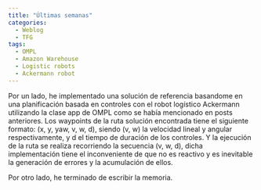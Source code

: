 ```yaml
---
title: "Últimas semanas"
categories:
  - Weblog
  - TFG
tags:
  - OMPL
  - Amazon Warehouse
  - Logistic robots
  - Ackermann robot
---
```


Por un lado, he implementado una solución de referencia basandome en una planificación basada en controles con el robot logístico Ackermann utilizando la clase app de OMPL como se había mencionado en posts anteriores. Los waypoints de la ruta solución encontrada tiene el siguiente formato: (x, y, yaw, v, w, d), siendo (v, w) la velocidad lineal y angular respectivamente, y d el tiempo de duración de los controles. Y la ejecución de la ruta se realiza recorriendo la secuencia (v, w, d), dicha implementación tiene el inconveniente de que no es reactivo y es inevitable la generación de errores y la acumulación de ellos. 

Por otro lado, he terminado de escribir la memoria.

